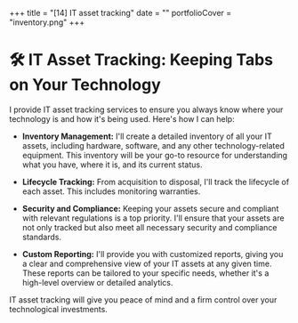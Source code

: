 +++
title = "[14] IT asset tracking"
date = ""
portfolioCover = "inventory.png"
+++
# 🛠️ IT Asset Tracking: Keeping Tabs on Your Technology

I provide IT asset tracking services to ensure you always know where your technology is and how it's being used. Here's how I can help:

- **Inventory Management:** I'll create a detailed inventory of all your IT assets, including hardware, software, and any other technology-related equipment. This inventory will be your go-to resource for understanding what you have, where it is, and its current status.

- **Lifecycle Tracking:** From acquisition to disposal, I'll track the lifecycle of each asset. This includes monitoring warranties.

- **Security and Compliance:** Keeping your assets secure and compliant with relevant regulations is a top priority. I'll ensure that your assets are not only tracked but also meet all necessary security and compliance standards.

- **Custom Reporting:** I'll provide you with customized reports, giving you a clear and comprehensive view of your IT assets at any given time. These reports can be tailored to your specific needs, whether it's a high-level overview or detailed analytics.

IT asset tracking will give you peace of mind and a firm control over your technological investments.